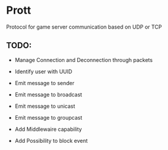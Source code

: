 # Prott

Protocol for game server communication based on UDP or TCP

## TODO:

- Manage Connection and Deconnection through packets
- Identify user with UUID

- Emit message to sender
- Emit message to broadcast
- Emit message to unicast
- Emit message to groupcast

- Add Middlewaire capability
- Add Possibility to block event